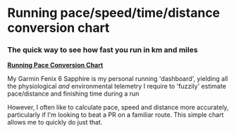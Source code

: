 # Running pace/speed/time/distance conversion chart

### The quick way to see how fast you run in km and miles

**[Running Pace Conversion Chart](http://wachilt.github.io/running-pace-conversion-chart/)**

My Garmin Fenix 6 Sapphire is my personal running 'dashboard', yielding all the physiological *and* environmental telemetry I require to 'fuzzily' estimate pace/distance and finishing time during a run 

However, I often like to calculate pace, speed and distance more accurately, particularly if I'm looking to beat a PR on a familiar route. This simple chart allows me to quickly do just that.
